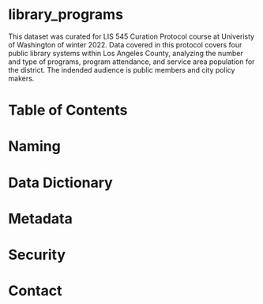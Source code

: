 # library_programs


This dataset was curated for LIS 545 Curation Protocol course at Univeristy of Washington of winter 2022. Data covered in this protocol covers four public library systems within Los Angeles County, analyzing the number and type of programs, program attendance, and service area population for the district. The indended audience is public members and city policy makers. 

# Table of Contents 

# Naming 

# Data Dictionary 

# Metadata 

# Security 

# Contact 

